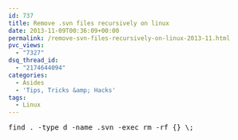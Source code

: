 ```yaml
---
id: 737
title: Remove .svn files recursively on linux
date: 2013-11-09T00:36:09+00:00
permalink: /remove-svn-files-recursively-on-linux-2013-11.html
pvc_views:
  - "7327"
dsq_thread_id:
  - "2174644094"
categories:
  - Asides
  - 'Tips, Tricks &amp; Hacks'
tags:
  - Linux
---
```

<pre class="brush:bash">find . -type d -name .svn -exec rm -rf {} \;</pre>

&nbsp;
